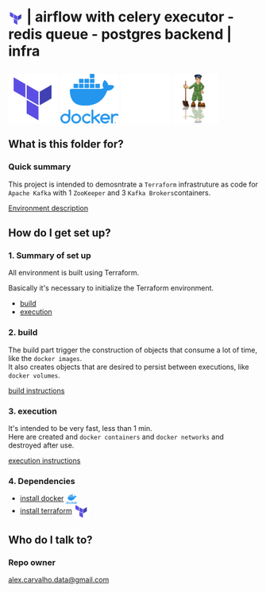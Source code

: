 # <img src="img/terraform-logo.png" alt="HashiCorp Terraform" width="30" style="vertical-align: middle;"> | airflow with celery executor - redis queue - postgres backend | infra #


## <img src="img/terraform-logo.png" alt="Terraform" height="100" style="vertical-align: middle;"> <img src="img/docker.png" alt="Docker" height="100" style="vertical-align: middle;"> <img src="img/kafka-white-logo.png" alt="apache kafka" height="100" style="vertical-align: middle;"> <img src="img/zookeeper.png" alt="apache kafka" height="100" style="vertical-align: middle;">


## What is this folder for? ##

### Quick summary

This project is intended to demosntrate a `Terraform` infrastruture as code for `Apache Kafka` with 1 `ZooKeeper` and 3 `Kafka Brokers`containers. 

[Environment description](ENVIRONMENT.md)


## How do I get set up? ##

### 1. Summary of set up

All environment is built using Terraform.  

Basically it's necessary to initialize the Terraform environment.  

- [build](BUILD.md)
- [execution](EXEC.md)

### 2. build

The build part trigger the construction of objects that consume a lot of time, like the `docker images`.  
It also creates objects that are desired to persist between executions, like `docker volumes`.

[build instructions](BUILD.md)

### 3. execution

It's intended to be very fast, less than 1 min.   
Here are created and `docker containers` and `docker networks` and destroyed after use.  

[execution instructions](EXEC.md)

### 4. Dependencies

- [install docker](https://docs.docker.com/get-docker/) <img src="img/docker.png" alt="docker" height="20" style="vertical-align: middle;">
- [install terraform](https://learn.hashicorp.com/tutorials/terraform/install-cli) <img src="img/terraform-logo.png" alt="Terraform" height="30" style="vertical-align: middle;">


## Who do I talk to? ##

### Repo owner 

alex.carvalho.data@gmail.com